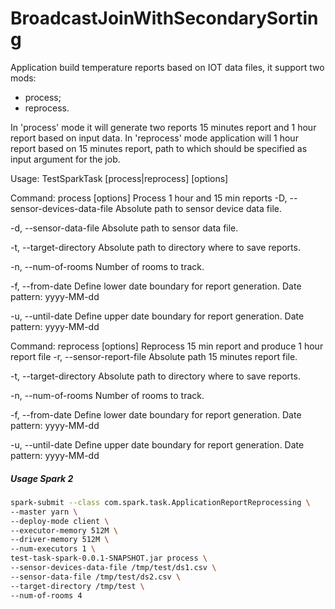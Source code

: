 # BroadcastJoinWithSecondarySorting
Application build temperature reports based on IOT data files, it support two mods:
 - process;
 - reprocess.

 In 'process' mode it will generate two reports 15 minutes report and 1 hour report based on input data.
 In 'reprocess' mode application will 1 hour report based on 15 minutes report,
 path to which should be specified as input argument for the job.

 Usage: TestSparkTask [process|reprocess] [options]

 Command: process [options]
 Process 1 hour and 15 min reports
   -D, --sensor-devices-data-file <sensor-devices-data-file>
                            Absolute path to sensor device data file.

   -d, --sensor-data-file <sensor-data-file>
                            Absolute path to sensor data file.

   -t, --target-directory <target-directory>
                            Absolute path to directory where to save reports.

   -n, --num-of-rooms <num-of-rooms>
                            Number of rooms to track.

   -f, --from-date <from-date>
                            Define lower date boundary for report generation.
 Date pattern: yyyy-MM-dd

   -u, --until-date <until-date>
                            Define upper date boundary for report generation.
 Date pattern: yyyy-MM-dd

 Command: reprocess [options]
 Reprocess 15 min report and produce 1 hour report file
   -r, --sensor-report-file <sensor-report-file>
                            Absolute path 15 minutes report file.

   -t, --target-directory <target-directory>
                            Absolute path to directory where to save reports.

   -n, --num-of-rooms <num-of-rooms>
                            Number of rooms to track.

   -f, --from-date <from-date>
                            Define lower date boundary for report generation.
 Date pattern: yyyy-MM-dd

   -u, --until-date <until-date>
                            Define upper date boundary for report generation.
 Date pattern: yyyy-MM-dd

##### Usage Spark 2
```bash
spark-submit --class com.spark.task.ApplicationReportReprocessing \
--master yarn \
--deploy-mode client \
--executor-memory 512M \
--driver-memory 512M \
--num-executors 1 \
test-task-spark-0.0.1-SNAPSHOT.jar process \
--sensor-devices-data-file /tmp/test/ds1.csv \
--sensor-data-file /tmp/test/ds2.csv \
--target-directory /tmp/test \
--num-of-rooms 4